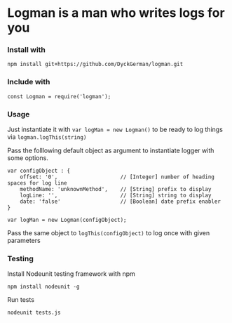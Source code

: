 # Logman is a man who writes logs for you
### Install with

    npm install git+https://github.com/DyckGerman/logman.git

### Include with

    const Logman = require('logman');

### Usage

Just instantiate it with `var logMan = new Logman()` to be ready to log things via `logman.logThis(string)`

Pass the folllowing default object as argument to instantiate logger with some options.

    var configObject : {
        offset: '0',                    // [Integer] number of heading spaces for log line
        methodName: 'unknownMethod',    // [String] prefix to display
        logLine: '',                    // [String] string to display
        date: 'false'                   // [Boolean] date prefix enabler
    }
    
    var logMan = new Logman(configObject);
	
Pass the same object to `logThis(configObject)` to log once with given parameters

### Testing

Install Nodeunit testing framework with npm

    npm install nodeunit -g
    
Run tests

    nodeunit tests.js
